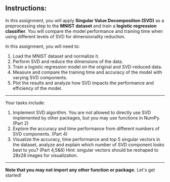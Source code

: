 ## Instructions:
In this assignment, you will apply **Singular Value Decomposition (SVD)** as a preprocessing step to the **MNIST dataset** and train a **logistic regression classifier**. You will compare the model performance and training time when using different levels of SVD for dimensionality reduction.

In this assignment, you will need to:
1. Load the MNIST dataset and normalize it.
2. Perform SVD and reduce the dimensions of the data.
3. Train a logistic regression model on the original and SVD-reduced data.
4. Measure and compare the training time and accuracy of the model with varying SVD components.
5. Plot the results and analyze how SVD impacts the performance and efficiency of the model.

***
Your tasks include:
1. Implement SVD algorithm. You are not allowed to directly use SVD implemented by other packages, but you may use functions in NumPy. (Part 2)
2. Explore the accuracy and time performance from different numbers of SVD components. (Part 4)
3. Visualize the accuracy, time performance and top 5 singular vectors in the dataset, analyze and explain which number of SVD component looks best to you? (Part 4,5&6) Hint: singular vectors should be reshaped to 28x28 images for visualization.
***
**Note that you may not import any other function or package.** Let's get started!
